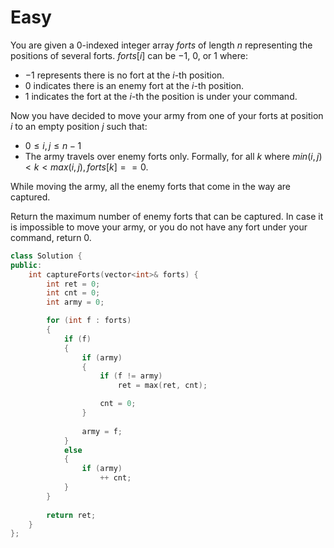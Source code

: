 # Easy

You are given a 0-indexed integer array $forts$ of length $n$ representing the positions of several forts. $forts[i]$ can be $-1$, $0$, or $1$ where:

- $-1$ represents there is no fort at the $i$-th position.
- $0$ indicates there is an enemy fort at the $i$-th position.
- $1$ indicates the fort at the $i$-th the position is under your command.

Now you have decided to move your army from one of your forts at position $i$ to an empty position $j$ such that:

- $0 \leq i, j \leq n - 1$
- The army travels over enemy forts only. Formally, for all $k$ where $min(i,j) < k < max(i,j), forts[k] == 0$.

While moving the army, all the enemy forts that come in the way are captured.

Return the maximum number of enemy forts that can be captured. In case it is impossible to move your army, or you do not have any fort under your command, return $0$.

```cpp
class Solution {
public:
    int captureForts(vector<int>& forts) {
        int ret = 0;
        int cnt = 0;
        int army = 0;

        for (int f : forts)
        {
            if (f)
            {
                if (army)
                {
                    if (f != army)
                        ret = max(ret, cnt);

                    cnt = 0;
                }
                
                army = f;
            }
            else
            {
                if (army)
                    ++ cnt;
            }
        }
        
        return ret;
    }
};
```
